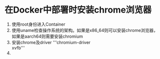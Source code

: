 # 在Docker中部署时安装chrome浏览器
1. 使用root身份进入Container
2. 使用uname检查操作系统的架构。如果是x86_64则可以安装chrome浏览器，如果是aarch64则需要安装chromium
3. 安装chrome及driver
'''chromium-driver \
   xvfb'''
4. 